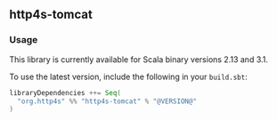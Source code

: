 ## http4s-tomcat

### Usage

This library is currently available for Scala binary versions 2.13 and 3.1.

To use the latest version, include the following in your `build.sbt`:

```scala
libraryDependencies ++= Seq(
  "org.http4s" %% "http4s-tomcat" % "@VERSION@"
)
```
